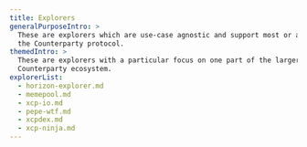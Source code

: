 ```yaml
---
title: Explorers
generalPurposeIntro: >
  These are explorers which are use-case agnostic and support most or all of
  the Counterparty protocol.
themedIntro: >
  These are explorers with a particular focus on one part of the larger
  Counterparty ecosystem.
explorerList:
  - horizon-explorer.md
  - memepool.md
  - xcp-io.md
  - pepe-wtf.md
  - xcpdex.md
  - xcp-ninja.md
---
```


